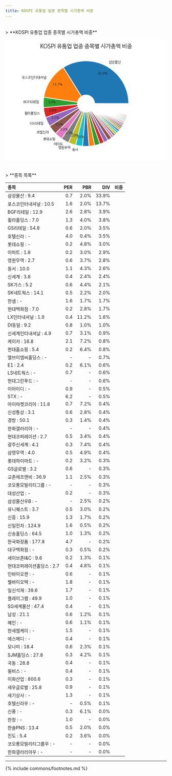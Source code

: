 ```yaml
---
title: KOSPI 유통업 업종 종목별 시가총액 비중
---
```

<br>
> **KOSPI 유통업 업종 종목별 시가총액 비중<a id="pie"></a>**

![KOSPI 유통업 업종 종목별 시가총액 비중](images/kospi_업종_유통업_종목.png)

<br>
> **종목 목록<a id="list"></a>**

| **종목** | **PER** | **PBR** | **DIV** | **비중** |
| :------- | ------: | ------: | ------: | -------: |
| 삼성물산 : 9.4 | 0.7 | 2.0% | 33.9% |
| 포스코인터내셔널 : 10.5 | 1.6 | 2.0% | 13.7% |
| BGF리테일 : 12.9 | 2.6 | 2.8% | 3.9% |
| 휠라홀딩스 : 7.0 | 1.3 | 4.0% | 3.8% |
| GS리테일 : 54.8 | 0.6 | 2.0% | 3.5% |
| 호텔신라 : - | 4.0 | 0.4% | 3.5% |
| 롯데쇼핑 : - | 0.2 | 4.8% | 3.0% |
| 이마트 : 1.8 | 0.2 | 3.0% | 2.9% |
| 영원무역 : 2.7 | 0.6 | 3.7% | 2.8% |
| 동서 : 10.0 | 1.1 | 4.3% | 2.6% |
| 신세계 : 3.8 | 0.4 | 2.4% | 2.4% |
| SK가스 : 5.2 | 0.6 | 4.4% | 2.1% |
| SK네트웍스 : 14.1 | 0.5 | 2.2% | 2.0% |
| 한샘 : - | 1.6 | 1.7% | 1.7% |
| 현대백화점 : 7.0 | 0.2 | 2.8% | 1.7% |
| LX인터내셔널 : 1.9 | 0.4 | 11.2% | 1.6% |
| DI동일 : 9.2 | 0.8 | 1.0% | 1.0% |
| 신세계인터내셔날 : 4.9 | 0.7 | 3.1% | 0.9% |
| 케이카 : 16.8 | 2.1 | 7.2% | 0.8% |
| 현대홈쇼핑 : 5.4 | 0.2 | 6.4% | 0.8% |
| 엘브이엠씨홀딩스 : - | - | - | 0.7% |
| E1 : 2.4 | 0.2 | 6.1% | 0.6% |
| LS네트웍스 : - | 0.7 | - | 0.6% |
| 현대그린푸드 : - | - | - | 0.6% |
| 이아이디 : - | 0.9 | - | 0.5% |
| STX : - | 6.2 | - | 0.5% |
| 아이마켓코리아 : 11.8 | 0.7 | 7.2% | 0.4% |
| 신성통상 : 3.1 | 0.6 | 2.8% | 0.4% |
| 경방 : 50.1 | 0.3 | 1.4% | 0.4% |
| 한화갤러리아 : - | - | - | 0.4% |
| 현대코퍼레이션 : 2.7 | 0.5 | 3.4% | 0.4% |
| 광주신세계 : 4.1 | 0.3 | 7.4% | 0.4% |
| 삼영무역 : 4.0 | 0.5 | 4.9% | 0.4% |
| 롯데하이마트 : - | 0.2 | 3.2% | 0.3% |
| GS글로벌 : 3.2 | 0.6 | - | 0.3% |
| 교촌에프앤비 : 36.9 | 1.1 | 2.5% | 0.3% |
| 코오롱모빌리티그룹 : - | - | - | 0.3% |
| 대성산업 : - | 0.2 | - | 0.3% |
| 삼성물산우B : - | - | 2.5% | 0.2% |
| 유니퀘스트 : 3.7 | 0.5 | 3.0% | 0.2% |
| 신흥 : 15.9 | 1.3 | 1.7% | 0.2% |
| 신일전자 : 124.9 | 1.6 | 0.5% | 0.2% |
| 신송홀딩스 : 64.5 | 1.0 | 1.3% | 0.2% |
| 한국화장품 : 177.8 | 4.7 | - | 0.2% |
| 대구백화점 : - | 0.3 | 0.5% | 0.2% |
| 세이브존I&C : 9.6 | 0.2 | 1.3% | 0.1% |
| 현대코퍼레이션홀딩스 : 2.7 | 0.4 | 4.8% | 0.1% |
| 인바이오젠 : - | 0.6 | - | 0.1% |
| 웰바이오텍 : - | 1.8 | - | 0.1% |
| 일신석재 : 39.6 | 1.7 | - | 0.1% |
| 플레이그램 : 49.9 | 1.0 | - | 0.1% |
| SG세계물산 : 47.4 | 0.4 | - | 0.1% |
| 남성 : 21.1 | 0.6 | 1.2% | 0.1% |
| 혜인 : - | 0.6 | 1.1% | 0.1% |
| 한세엠케이 : - | 1.5 | - | 0.1% |
| 에스메디 : - | 0.4 | - | 0.1% |
| 모나미 : 18.4 | 0.6 | 2.3% | 0.1% |
| SJM홀딩스 : 27.8 | 0.3 | 4.2% | 0.1% |
| 국동 : 28.8 | 0.4 | - | 0.1% |
| 윌비스 : - | 0.4 | - | 0.1% |
| 이화산업 : 800.6 | 0.3 | - | 0.1% |
| 세우글로벌 : 25.8 | 0.9 | - | 0.1% |
| 세기상사 : - | 1.3 | - | 0.1% |
| 호텔신라우 : - | - | 0.5% | 0.1% |
| 신풍 : - | 0.3 | 6.1% | 0.0% |
| 한창 : - | 1.0 | - | 0.0% |
| 한솔PNS : 13.4 | 0.5 | 2.0% | 0.0% |
| 진도 : 5.4 | 0.2 | 3.6% | 0.0% |
| 코오롱모빌리티그룹우 : - | - | - | 0.0% |
| 한화갤러리아우 : - | - | - | 0.0% |

---
{% include commons/footnotes.md %}